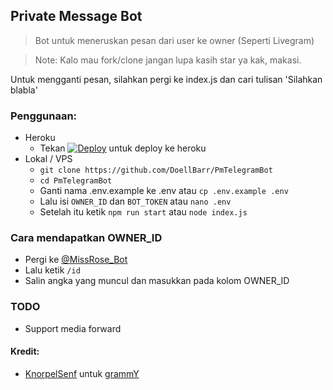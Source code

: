## Private Message Bot
>Bot untuk meneruskan pesan dari user ke owner (Seperti Livegram)

>Note: Kalo mau fork/clone jangan lupa kasih star ya kak, makasi.

Untuk mengganti pesan, silahkan pergi ke index.js dan cari tulisan 'Silahkan blabla'

### Penggunaan:
- Heroku
    - Tekan [![Deploy](https://www.herokucdn.com/deploy/button.svg)](https://heroku.com/deploy) untuk deploy ke heroku
- Lokal / VPS
    - `git clone https://github.com/DoellBarr/PmTelegramBot`
    - `cd PmTelegramBot`
    - Ganti nama .env.example ke .env atau `cp .env.example .env`
    - Lalu isi `OWNER_ID` dan `BOT_TOKEN` atau `nano .env`
    - Setelah itu ketik `npm run start` atau `node index.js`

### Cara mendapatkan OWNER_ID
- Pergi ke [@MissRose_Bot](https://t.me/MissRose_Bot)
- Lalu ketik `/id`
- Salin angka yang muncul dan masukkan pada kolom OWNER_ID

### TODO
- Support media forward

#### Kredit:
- [KnorpelSenf](https://github.com/KnorpelSenf) untuk [grammY](https://github.com/grammyjs/grammY)
